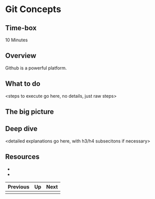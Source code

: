 # Git Concepts

## Time-box

10 Minutes

## Overview

Github is a powerful platform.


## What to do

<steps to execute go here, no details, just raw steps>

## The big picture

<high-level concepts that can be described in a few mintues>

## Deep dive

<detailed explanations go here, with h3/h4 subsecitons if necessary>

## Resources

* [<resource name>](<resource url>)
* [<resource name>](<resource url>)

| Previous | Up | Next |
|:---------|:---:|-----:|
| [<prev title>](./<filename>.md) | [<section title>](./<filename>.md) | [<next title>](./<filename>.md) |




